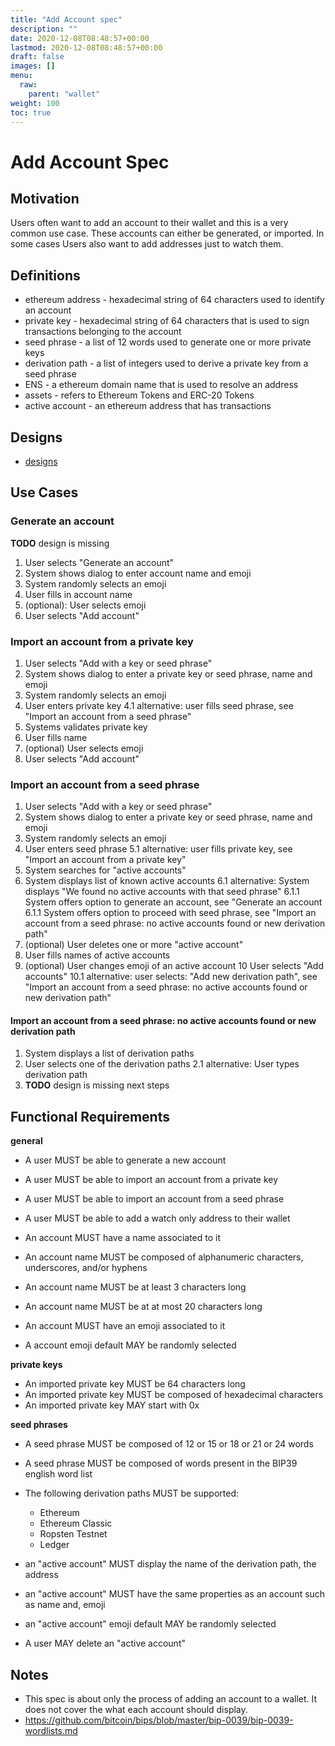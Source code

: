 ```yaml
---
title: "Add Account spec"
description: ""
date: 2020-12-08T08:48:57+00:00
lastmod: 2020-12-08T08:48:57+00:00
draft: false
images: []
menu:
  raw:
    parent: "wallet"
weight: 100
toc: true
---
```


# Add Account Spec

## Motivation

Users often want to add an account to their wallet and this is a very common use case. These accounts can either be generated, or imported. In some cases Users also want to add addresses just to watch them.

## Definitions

- ethereum address - hexadecimal string of 64 characters used to identify an account
- private key - hexadecimal string of 64 characters that is used to sign transactions belonging to the account
- seed phrase - a list of 12 words used to generate one or more private keys
- derivation path - a list of integers used to derive a private key from a seed phrase 
- ENS - a ethereum domain name that is used to resolve an address
- assets - refers to Ethereum Tokens and ERC-20 Tokens
- active account - an ethereum address that has transactions

## Designs

- [designs](https://www.figma.com/file/FkFClTCYKf83RJWoifWgoX/Wallet-v2?node-id=49%3A1737962)

## Use Cases

### Generate an account

**TODO** design is missing

1. User selects "Generate an account"
2. System shows dialog to enter account name and emoji
3. System randomly selects an emoji
4. User fills in account name
5. (optional): User selects emoji
6. User selects "Add account"

### Import an account from a private key

1. User selects "Add with a key or seed phrase"
2. System shows dialog to enter a private key or seed phrase, name and emoji
3. System randomly selects an emoji
4. User enters private key
4.1 alternative: user fills seed phrase, see "Import an account from a seed phrase"
5. Systems validates private key
6. User fills name
7. (optional) User selects emoji
8. User selects "Add account"

### Import an account from a seed phrase

1. User selects "Add with a key or seed phrase"
2. System shows dialog to enter a private key or seed phrase, name and emoji
3. System randomly selects an emoji
4. User enters seed phrase
5.1 alternative: user fills private key, see "Import an account from a private key"
5. System searches for "active accounts"
6. System displays list of known active accounts
6.1 alternative: System displays "We found no active accounts with that seed phrase"
6.1.1 System offers option to generate an account, see "Generate an account
6.1.1 System offers option to proceed with seed phrase, see "Import an account from a seed phrase: no active accounts found or new derivation path"
7. (optional) User deletes one or more "active account"
8. User fills names of active accounts
9. (optional) User changes emoji of an active account
10 User selects "Add accounts"
10.1 alternative: user selects: "Add new derivation path", see "Import an account from a seed phrase: no active accounts found or new derivation path"

#### Import an account from a seed phrase: no active accounts found or new derivation path

1. System displays a list of derivation paths
2. User selects one of the derivation paths
2.1 alternative: User types derivation path
3. **TODO** design is missing next steps

## Functional Requirements

**general**
- A user MUST be able to generate a new account
- A user MUST be able to import an account from a private key
- A user MUST be able to import an account from a seed phrase
- A user MUST be able to add a watch only address to their wallet

- An account MUST have a name associated to it
- An account name MUST be composed of alphanumeric characters, underscores, and/or hyphens
- An account name MUST be at least 3 characters long
- An account name MUST be at at most 20 characters long
- An account MUST have an emoji associated to it
- A account emoji default MAY be randomly selected

**private keys**
- An imported private key MUST be 64 characters long
- An imported private key MUST be composed of hexadecimal characters
- An imported private key MAY start with 0x

**seed phrases**
- A seed phrase MUST be composed of 12 or 15 or 18 or 21 or 24 words
- A seed phrase MUST be composed of words present in the BIP39 english word list

- The following derivation paths MUST be supported:
   - Ethereum
   - Ethereum Classic
   - Ropsten Testnet
   - Ledger

- an "active account" MUST display the name of the derivation path, the address
- an "active account" MUST have the same properties as an account such as name and, emoji
- an "active account" emoji default MAY be randomly selected
- A user MAY delete an "active account"

## Notes

- This spec is about only the process of adding an account to a wallet. It does not cover the what each account should display.
- https://github.com/bitcoin/bips/blob/master/bip-0039/bip-0039-wordlists.md
